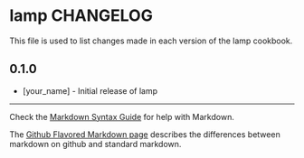 # lamp CHANGELOG

This file is used to list changes made in each version of the lamp cookbook.

## 0.1.0
- [your_name] - Initial release of lamp

- - -
Check the [Markdown Syntax Guide](http://daringfireball.net/projects/markdown/syntax) for help with Markdown.

The [Github Flavored Markdown page](http://github.github.com/github-flavored-markdown/) describes the differences between markdown on github and standard markdown.

